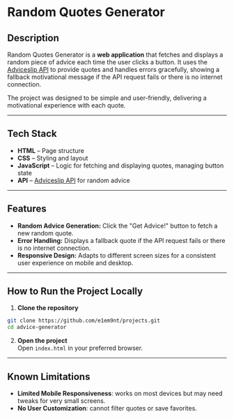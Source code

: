 # Random Quotes Generator

## Description
Random Quotes Generator is a **web application** that fetches and displays a random piece of advice each time the user clicks a button. It uses the [Adviceslip API](https://api.adviceslip.com/advice) to provide quotes and handles errors gracefully, showing a fallback motivational message if the API request fails or there is no internet connection.

The project was designed to be simple and user-friendly, delivering a motivational experience with each quote.

---

## Tech Stack
- **HTML** – Page structure  
- **CSS** – Styling and layout  
- **JavaScript** – Logic for fetching and displaying quotes, managing button state  
- **API** – [Adviceslip API](https://api.adviceslip.com/advice) for random advice  

---

## Features
- **Random Advice Generation:** Click the "Get Advice!" button to fetch a new random quote.  
- **Error Handling:** Displays a fallback quote if the API request fails or there is no internet connection.  
- **Responsive Design:** Adapts to different screen sizes for a consistent user experience on mobile and desktop.

---

## How to Run the Project Locally

1. **Clone the repository**
```bash
git clone https://github.com/e1em9nt/projects.git
cd advice-generator
```
2. **Open the project**  
Open `index.html` in your preferred browser.

---  

## Known Limitations  
- **Limited Mobile Responsiveness**: works on most devices but may need tweaks for very small screens.
- **No User Customization**: cannot filter quotes or save favorites.  

